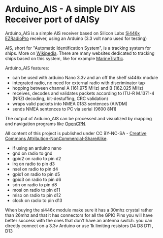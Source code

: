 Arduino_AIS - A simple DIY AIS Receiver port of dAISy
=================================

Arduino_AIS is a simple AIS receiver based on Silicon Labs [Si446x EZRadioPro](https://www.silabs.com/documents/public/data-sheets/Si4464-63-61-60.pdf) receiver, using an Arduino (3.3 volt nano used for testing)

AIS, short for "Automatic Identification System", is a tracking system for ships. More on [Wikipedia](http://en.wikipedia.org/wiki/Automatic_Identification_System). There are many websites dedicated to tracking ships based on this system, like for example [MarineTraffic](http://www.marinetraffic.com/).

Arduino_AIS features:
- can be used with arduino Nano 3.3v and an off the shelf si446x module
- integrated radio, no need for external radio with discriminator tap
- hopping between channel A (161.975 MHz) and B (162.025 MHz)
- receives, decodes and validates packets according to ITU-R M.1371-4 (NRZI decoding, bit-destuffing, CRC validation) 
- wraps valid packets into NMEA 0183 sentences (AIVDM)
- sends NMEA sentences to PC via serial (9600 8N1)

The output of Arduino_AIS can be processed and visualized by mapping and navigation programs like [OpenCPN](http://opencpn.org).

All content of this project is published under CC BY-NC-SA - [Creative Commons Attribution-NonCommercial-ShareAlike](http://creativecommons.org/licenses/by-nc-sa/4.0/). 
- if using an arduino nano 
- gnd on radio to gnd
- gpio2 on radio to pin d2
- irq on radio to pin d3
- nsel on radio to pin d4
- gpio1 on radio to pin d5
- gpio3 on radio to pin d6
- sdn on radio to pin d8 
- mosi on radio to pin d11
- miso on radio to pin d12
- clock on radio to pin d13 

When buying the si446x module make sure it has a 30mhz crystal rather than 26mhz and that it has connectors for all the GPIO Pins you will have better success with the ones that don't have an antenna switch.
you can directly connect on a 3.3v Arduino or use 1k limiting resistors D4 D8 D11 , D13  
